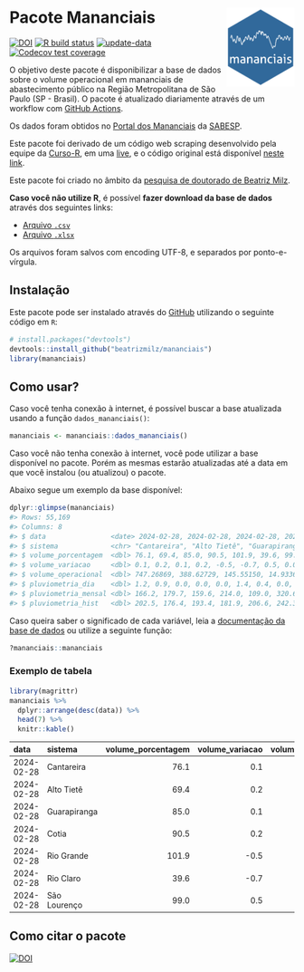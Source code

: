 
<!-- README.md is generated from README.Rmd. Please edit that file -->

# Pacote Mananciais <img src="man/figures/hexlogo.png" align="right" width = "120px"/>

<!-- badges: start -->

[![DOI](https://zenodo.org/badge/DOI/10.5281/zenodo.4733056.svg)](https://doi.org/10.5281/zenodo.4733056)
[![R build
status](https://github.com/beatrizmilz/mananciais/workflows/R-CMD-check/badge.svg)](https://github.com/beatrizmilz/mananciais/actions)
[![update-data](https://github.com/beatrizmilz/mananciais/actions/workflows/2-update_data.yaml/badge.svg)](https://github.com/beatrizmilz/mananciais/actions/workflows/2-update_data.yaml)
[![Codecov test
coverage](https://codecov.io/gh/beatrizmilz/mananciais/branch/master/graph/badge.svg)](https://codecov.io/gh/beatrizmilz/mananciais?branch=master)
<!-- badges: end -->

O objetivo deste pacote é disponibilizar a base de dados sobre o volume
operacional em mananciais de abastecimento público na Região
Metropolitana de São Paulo (SP - Brasil). O pacote é atualizado
diariamente através de um workflow com [GitHub
Actions](https://github.com/beatrizmilz/mananciais/actions).

Os dados foram obtidos no [Portal dos
Mananciais](http://mananciais.sabesp.com.br/Situacao) da
[SABESP](http://site.sabesp.com.br/site/Default.aspx).

Este pacote foi derivado de um código web scraping desenvolvido pela
equipe da [Curso-R](https://www.curso-r.com/), em uma
[live](https://youtu.be/jvZIxrMmOcQ), e o código original está
disponível [neste
link](https://github.com/curso-r/lives/blob/master/drafts/20200730_scraper_sabesp.R).

Este pacote foi criado no âmbito da [pesquisa de doutorado de Beatriz
Milz](https://beatrizmilz.github.io/tese/).

**Caso você não utilize R**, é possível **fazer download da base de
dados** através dos seguintes links:

- [Arquivo
  `.csv`](https://github.com/beatrizmilz/mananciais/raw/master/inst/extdata/mananciais.csv)
- [Arquivo
  `.xlsx`](https://github.com/beatrizmilz/mananciais/blob/master/inst/extdata/mananciais.xlsx?raw=true)

Os arquivos foram salvos com encoding UTF-8, e separados por
ponto-e-vírgula.

## Instalação

Este pacote pode ser instalado através do [GitHub](https://github.com/)
utilizando o seguinte código em `R`:

``` r
# install.packages("devtools")
devtools::install_github("beatrizmilz/mananciais")
library(mananciais)
```

## Como usar?

Caso você tenha conexão à internet, é possível buscar a base atualizada
usando a função `dados_mananciais()`:

``` r
mananciais <- mananciais::dados_mananciais() 
```

Caso você não tenha conexão à internet, você pode utilizar a base
disponível no pacote. Porém as mesmas estarão atualizadas até a data em
que você instalou (ou atualizou) o pacote.

Abaixo segue um exemplo da base disponível:

``` r
dplyr::glimpse(mananciais)
#> Rows: 55,169
#> Columns: 8
#> $ data                <date> 2024-02-28, 2024-02-28, 2024-02-28, 2024-02-28, 2…
#> $ sistema             <chr> "Cantareira", "Alto Tietê", "Guarapiranga", "Cotia…
#> $ volume_porcentagem  <dbl> 76.1, 69.4, 85.0, 90.5, 101.9, 39.6, 99.0, 76.0, 6…
#> $ volume_variacao     <dbl> 0.1, 0.2, 0.1, 0.2, -0.5, -0.7, 0.5, 0.0, 0.2, 0.6…
#> $ volume_operacional  <dbl> 747.26869, 388.62729, 145.55150, 14.93361, 114.293…
#> $ pluviometria_dia    <dbl> 1.2, 0.9, 0.0, 0.0, 0.0, 1.4, 0.4, 0.0, 2.2, 0.0, …
#> $ pluviometria_mensal <dbl> 166.2, 179.7, 159.6, 214.0, 109.0, 320.6, 195.6, 1…
#> $ pluviometria_hist   <dbl> 202.5, 176.4, 193.4, 181.9, 206.6, 242.3, 230.5, 2…
```

Caso queira saber o significado de cada variável, leia a [documentação
da base de
dados](https://beatrizmilz.github.io/mananciais/reference/mananciais.html)
ou utilize a seguinte função:

``` r
?mananciais::mananciais
```

### Exemplo de tabela

``` r
library(magrittr)
mananciais %>% 
  dplyr::arrange(desc(data)) %>% 
  head(7) %>%
  knitr::kable()
```

| data       | sistema      | volume_porcentagem | volume_variacao | volume_operacional | pluviometria_dia | pluviometria_mensal | pluviometria_hist |
|:-----------|:-------------|-------------------:|----------------:|-------------------:|-----------------:|--------------------:|------------------:|
| 2024-02-28 | Cantareira   |               76.1 |             0.1 |          747.26869 |              1.2 |               166.2 |             202.5 |
| 2024-02-28 | Alto Tietê   |               69.4 |             0.2 |          388.62729 |              0.9 |               179.7 |             176.4 |
| 2024-02-28 | Guarapiranga |               85.0 |             0.1 |          145.55150 |              0.0 |               159.6 |             193.4 |
| 2024-02-28 | Cotia        |               90.5 |             0.2 |           14.93361 |              0.0 |               214.0 |             181.9 |
| 2024-02-28 | Rio Grande   |              101.9 |            -0.5 |          114.29317 |              0.0 |               109.0 |             206.6 |
| 2024-02-28 | Rio Claro    |               39.6 |            -0.7 |            5.41464 |              1.4 |               320.6 |             242.3 |
| 2024-02-28 | São Lourenço |               99.0 |             0.5 |           87.91630 |              0.4 |               195.6 |             230.5 |

## Como citar o pacote

[![DOI](https://zenodo.org/badge/DOI/10.5281/zenodo.4733056.svg)](https://doi.org/10.5281/zenodo.4733056)
